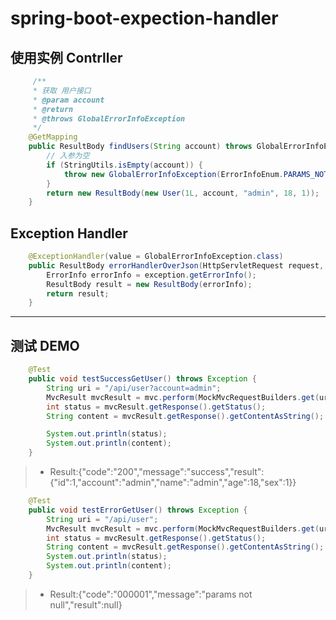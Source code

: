 # spring-boot-expection-handler


## 使用实例 Contrller

```java
     /**
     * 获取 用户接口
     * @param account
     * @return
     * @throws GlobalErrorInfoException
     */
    @GetMapping
    public ResultBody findUsers(String account) throws GlobalErrorInfoException {
        // 入参为空
        if (StringUtils.isEmpty(account)) {
            throw new GlobalErrorInfoException(ErrorInfoEnum.PARAMS_NOT_NULL);
        }
        return new ResultBody(new User(1L, account, "admin", 18, 1));
    }
```

## Exception Handler

```java
    @ExceptionHandler(value = GlobalErrorInfoException.class)
    public ResultBody errorHandlerOverJson(HttpServletRequest request, GlobalErrorInfoException exception) {
        ErrorInfo errorInfo = exception.getErrorInfo();
        ResultBody result = new ResultBody(errorInfo);
        return result;
    }
```
-----


## 测试 DEMO

```java
    @Test
    public void testSuccessGetUser() throws Exception {
        String uri = "/api/user?account=admin";
        MvcResult mvcResult = mvc.perform(MockMvcRequestBuilders.get(uri).accept(MediaType.APPLICATION_JSON)).andReturn();
        int status = mvcResult.getResponse().getStatus();
        String content = mvcResult.getResponse().getContentAsString();

        System.out.println(status);
        System.out.println(content);
    }
```
> * Result:{"code":"200","message":"success","result":{"id":1,"account":"admin","name":"admin","age":18,"sex":1}}


```java
    @Test
    public void testErrorGetUser() throws Exception {
        String uri = "/api/user";
        MvcResult mvcResult = mvc.perform(MockMvcRequestBuilders.get(uri).accept(MediaType.APPLICATION_JSON)).andReturn();
        int status = mvcResult.getResponse().getStatus();
        String content = mvcResult.getResponse().getContentAsString();
        System.out.println(status);
        System.out.println(content);
    }
```
> * Result:{"code":"000001","message":"params not null","result":null}